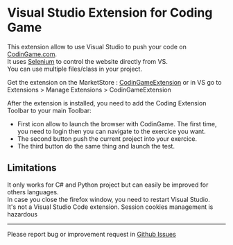 # Visual Studio Extension for Coding Game

This extension allow to use Visual Studio to push your code on [CodinGame.com](https://codingame.com).  
It uses [Selenium](https://www.selenium.dev/) to control the website directly from VS.  
You can use multiple files/class in your project.

Get the extension on the MarketStore : [CodinGameExtension](https://marketplace.visualstudio.com/items?itemName=RenaudR.CodinGameExtension) or in VS go to Extensions > Manage Extensions > CodinGameExtension


After the extension is installed, you need to add the Coding Extension Toolbar to your main Toolbar:
* First icon allow to launch the browser with CodinGame. The first time, you need to login then you can navigate to the exercice you want.
* The second button push the current project into your exercice.
* The third button do the same thing and launch the test.


## Limitations
It only works for C# and Python project but can easily be improved for others languages.  
In case you close the firefox window, you need to restart Visual Studio.  
It's not a Visual Studio Code extension.
Session cookies management is hazardous

----------
Please report bug or improvement request in [Github Issues](https://github.com/dk588/CodingGameExtension/issues)
